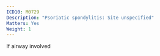 ```yaml
---
ICD10: M0729
Description: "Psoriatic spondylitis: Site unspecified"
Matters: Yes
Weight: 1
---
```

If airway involved
